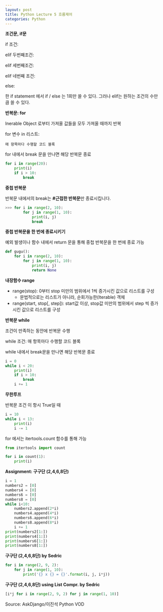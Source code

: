 ```yaml
---
layout: post
title: Python Lecture 5 흐름제어
categories: Python
---
```


**조건문, if문**

if 조건:

elif 두번째조건:

elif 세번째조건:

elif 네번째 조건:

else:

한 if statement 에서 if / else 는 1회만 쓸 수 있다.
그러나 elif는 원하는 조건의 수만큼 쓸 수 있다.

**반복문: for**

Inerable Object 로부터 가져올 값들을 모두 가져올 때까지 반복

for 변수 in 리스트:

	매 항목마다 수행할 코드 블록

for 내에서 break 문을 만나면 해당 반복문 종료

```python
for i in range(20):
    print(i)
    if i > 10:
        break
```

**중첩 반복문**

반복문 내에서의 break는 **#근접한 반복문**만 종료시킵니다.

```python
>>> for i in range(2, 10):
        for j in range(1, 10):
            print(i, j)
            break
```

**중첩 반복문을 한 번에 종료시키기**

예외 발생이나 함수 내에서 return 문을 통해 중첩 반복문을 한 번에 종료 가능

```python
def gugu():
    for i in range(2, 10):
        for j in range(1, 10):
            print(i, j)
            return None
```

**내장함수 range**

- range(stop): 0부터 stop 미만의 범위에서 1씩 증가시킨 값으로 리스트를 구성
   - 문법적으로는 리스트가 아니라, 순회가능한(Iterable) 객체
- range(start, stop[, step]): start값 이상, stop값 미만의 범위에서 step 씩 증가시킨 값으로 리스트를 구성

**반복문 while**

조건이 만족하는 동안에 반복문 수행

while 조건:
    매 항목마다 수행할 코드 블록
    
while 내에서 break문을 만나면 해당 반복문 종료

```python
i = 0
while i < 20:
    print(i)
    if i > 10:
        break
    i += 1
```

**무한루프**

반복문 조건 이 항시 True일 때

```python
i = 10
while i < 13:
    print(i)
    i -= 1
```

for 에서는 itertools.count 함수를 통해 가능

```python
from itertools import count

for i in count(1):
    print(i)
```

**Assignment: 구구단 (2,4,6,8단)**

```python
i = 1
numbers2 = [0]
numbers4 = [0]
numbers6 = [0]
numbers8 = [0]
while i<10:
    numbers2.append(2*i)
    numbers4.append(4*i)
    numbers6.append(6*i)
    numbers8.append(8*i)
    i += 1
print(numbers2[1:])
print(numbers4[1:])
print(numbers6[1:])
print(numbers8[1:])
```

**구구단 (2,4,6,8단) by Sedric**

```python
for i in range(2, 9, 2):
    for j in range(1, 10):
        print('{} x {} = {}'.format(i, j, i*j))
```

**구구단 (2,4,6,8단) using List Compr. by Sedric**

```python
[i*j for i in range(2, 9, 2) for j in range(1, 10)]
```



Source:  AskDjango/이진석 Python VOD